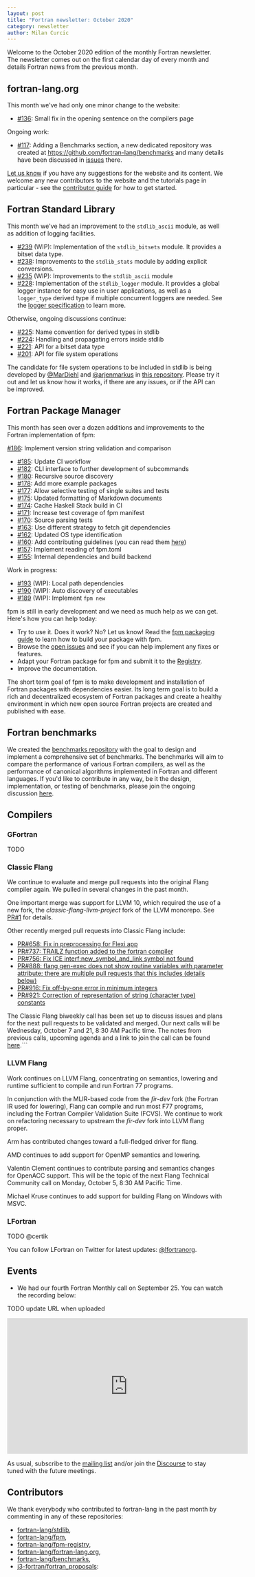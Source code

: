 ```yaml
---
layout: post
title: "Fortran newsletter: October 2020"
category: newsletter
author: Milan Curcic
---
```


Welcome to the October 2020 edition of the monthly Fortran newsletter.
The newsletter comes out on the first calendar day of every month
and details Fortran news from the previous month.

<ul id="page-nav"></ul>

## fortran-lang.org

This month we've had only one minor change to the website:

* [#136](https://github.com/fortran-lang/fortran-lang.org/pull/136):
Small fix in the opening sentence on the compilers page
  
Ongoing work:

* [#117](https://github.com/fortran-lang/fortran-lang.org/issues/117): Adding a
  Benchmarks section, a new dedicated repository was created at
  https://github.com/fortran-lang/benchmarks and many details have been
  discussed in [issues](https://github.com/fortran-lang/benchmarks/issues) there.

[Let us know](https://github.com/fortran-lang/fortran-lang.org/issues) if you have any suggestions for the website and its content.
We welcome any new contributors to the website and the tutorials page in particular - see the [contributor guide](https://github.com/fortran-lang/fortran-lang.org/blob/master/CONTRIBUTING.md) for how to get started.

## Fortran Standard Library

This month we've had an improvement to the `stdlib_ascii` module,
as well as addition of logging facilities.

* [#239](https://github.com/fortran-lang/stdlib/pull/239) (WIP): Implementation of the `stdlib_bitsets` module. It provides a bitset data type.
* [#238](https://github.com/fortran-lang/stdlib/pull/238): Improvements to the `stdlib_stats` module by adding explicit conversions.
* [#235](https://github.com/fortran-lang/stdlib/pull/235) (WIP): Improvements to the `stdlib_ascii` module
* [#228](https://github.com/fortran-lang/stdlib/pull/228): Implementation of the `stdlib_logger` module.
It provides a global logger instance for easy use in user applications, as well as a `logger_type` derived type
if multiple concurrent loggers are needed.
See the [logger specification](https://stdlib.fortran-lang.org/page/specs/stdlib_logger.html)
to learn more.

Otherwise, ongoing discussions continue:

* [#225](https://github.com/fortran-lang/stdlib/issues/225): Name convention for derived types in stdlib
* [#224](https://github.com/fortran-lang/stdlib/issues/224): Handling and propagating errors inside stdlib
* [#221](https://github.com/fortran-lang/stdlib/issues/221): API for a bitset data type
* [#201](https://github.com/fortran-lang/stdlib/issues/201): API for file system operations

The candidate for file system operations to be included in stdlib is being developed by
[@MarDiehl](https://github.com/MarDiehl) and [@arjenmarkus](https://github.com/arjenmarkus)
in [this repository](https://github.com/MarDiehl/stdlib_os).
Please try it out and let us know how it works, if there are any issues, or if the API can be improved.

## Fortran Package Manager

This month has seen over a dozen additions and improvements to the Fortran implementation of fpm:

[#186](https://github.com/fortran-lang/fpm/issues/186): Implement version string validation and comparison
* [#185](https://github.com/fortran-lang/fpm/issues/185): Update CI workflow
* [#182](https://github.com/fortran-lang/fpm/issues/182): CLI interface to further development of subcommands
* [#180](https://github.com/fortran-lang/fpm/issues/180): Recursive source discovery
* [#178](https://github.com/fortran-lang/fpm/issues/178): Add more example packages
* [#177](https://github.com/fortran-lang/fpm/issues/177): Allow selective testing of single suites and tests
* [#175](https://github.com/fortran-lang/fpm/issues/175): Updated formatting of Markdown documents
* [#174](https://github.com/fortran-lang/fpm/issues/174): Cache Haskell Stack build in CI
* [#171](https://github.com/fortran-lang/fpm/issues/171): Increase test coverage of fpm manifest
* [#170](https://github.com/fortran-lang/fpm/issues/170): Source parsing tests
* [#163](https://github.com/fortran-lang/fpm/issues/163): Use different strategy to fetch git dependencies
* [#162](https://github.com/fortran-lang/fpm/issues/162): Updated OS type identification
* [#160](https://github.com/fortran-lang/fpm/issues/160): Add contributing guidelines
(you can read them [here](https://github.com/fortran-lang/fpm/CONTRIBUTING.md))
* [#157](https://github.com/fortran-lang/fpm/issues/157): Implement reading of fpm.toml
* [#155](https://github.com/fortran-lang/fpm/issues/155): Internal dependencies and build backend


Work in progress:

* [#193](https://github.com/fortran-lang/fpm/issues/193) (WIP): Local path dependencies
* [#190](https://github.com/fortran-lang/fpm/issues/190) (WIP): Auto discovery of executables
* [#189](https://github.com/fortran-lang/fpm/issues/189) (WIP): Implement `fpm new`

fpm is still in early development and we need as much help as we can get.
Here's how you can help today:

* Try to use it. Does it work? No? Let us know! Read the [fpm packaging guide](https://github.com/fortran-lang/fpm/blob/master/PACKAGING.md) to learn how to build your package with fpm.
* Browse the [open issues](https://github.com/fortran-lang/fpm/issues) and see if you can help implement any fixes or features.
* Adapt your Fortran package for fpm and submit it to the [Registry](https://github.com/fortran-lang/fpm-registry).
* Improve the documentation.

The short term goal of fpm is to make development and installation of Fortran packages with dependencies easier.
Its long term goal is to build a rich and decentralized ecosystem of Fortran packages and create a healthy
environment in which new open source Fortran projects are created and published with ease.

##  Fortran benchmarks

We created the [benchmarks repository](https://github.com/fortran-lang/benchmarks) with the goal to design and implement a comprehensive set of benchmarks.
The benchmarks will aim to compare the performance of various Fortran compilers, as well as the performance of canonical algorithms implemented in Fortran and different languages.
If you'd like to contribute in any way, be it the design, implementation, or testing of benchmarks, please join the ongoing discussion [here](https://github.com/fortran-lang/benchmarks/issues).

## Compilers

### GFortran

TODO

### Classic Flang

We continue to evaluate and merge pull requests into the original Flang
compiler again. We pulled in several changes in the past month.

One important merge was support for LLVM 10,
which required the use of a new fork, the _classic-flang-llvm-project_
fork of the LLVM monorepo. See
[PR#1](https://github.com/flang-compiler/classic-flang-llvm-project/pull/1)
for details.

Other recently merged pull requests into Classic Flang include:
* [PR#658: Fix in preprocessing for Flexi app](https://github.com/flang-compiler/flang/pull/658)
* [PR#737: TRAILZ function added to the fortran compiler](https://github.com/flang-compiler/flang/pull/737)
* [PR#756: Fix ICE interf:new_symbol_and_link symbol not found](https://github.com/flang-compiler/flang/pull/756)
* [PR#888: flang gen-exec does not show routine variables with parameter attribute; there are multiple pull requests that this includes (details below)](https://github.com/flang-compiler/flang/pull/888)
* [PR#916: Fix off-by-one error in minimum integers](https://github.com/flang-compiler/flang/pull/916)
* [PR#921: Correction of representation of string (character type) constants](https://github.com/flang-compiler/flang/pull/921)

The Classic Flang biweekly call has been set up to discuss issues and plans
for the next pull requests to be validated and merged. Our next calls will be
Wednesday, October 7 and 21, 8:30 AM Pacific time. The notes from previous
calls, upcoming agenda and a link to join the call can be found
[here](https://docs.google.com/document/d/1-OuiKx4d7O6eLEJDBDKSRnSiUO2rgRR-c2Ga4AkrzOI).```

### LLVM Flang

Work continues on LLVM Flang, concentrating on semantics, lowering and runtime
sufficient to compile and run Fortran 77 programs.

In conjunction with the MLIR-based code from the _fir-dev_ fork (the Fortran
IR used for lowering), Flang can compile and run most F77 programs,
including the Fortran Compiler Validation Suite (FCVS).
We continue to work on refactoring necessary to upstream the _fir-dev_ fork into LLVM
flang proper.

Arm has contributed changes toward a full-fledged driver for flang.

AMD continues to add support for OpenMP semantics and lowering.

Valentin Clement continues to contribute parsing and semantics changes for
OpenACC support. This will be the topic of the next Flang Technical Community call
on Monday, October 5, 8:30 AM Pacific Time.

Michael Kruse continues to add support for building Flang on Windows with MSVC.

### LFortran

TODO @certik

You can follow LFortran on Twitter for latest updates: [@lfortranorg](https://twitter.com/lfortranorg).

## Events

* We had our fourth Fortran Monthly call on September 25.
You can watch the recording below:

TODO update URL when uploaded
<iframe width="560" height="315" src="https://www.youtube-nocookie.com/embed/fiAyhHkAKFc" frameborder="0" allow="accelerometer; autoplay; encrypted-media; gyroscope; picture-in-picture" allowfullscreen></iframe>

As usual, subscribe to the [mailing list](https://groups.io/g/fortran-lang) and/or
join the [Discourse](https://fortran-lang.discourse.group) to stay tuned with the future meetings.

## Contributors

We thank everybody who contributed to fortran-lang in the past month by
commenting in any of these repositories:

* [fortran-lang/stdlib](https://github.com/fortran-lang/stdlib),
* [fortran-lang/fpm](https://github.com/fortran-lang/fpm),
* [fortran-lang/fpm-registry](https://github.com/fortran-lang/fpm-registry),
* [fortran-lang/fortran-lang.org](https://github.com/fortran-lang/fortran-lang.org),
* [fortran-lang/benchmarks](https://github.com/fortran-lang/benchmarks),
* [j3-fortran/fortran_proposals](https://github.com/j3-fortran/fortran_proposals):

<div id="gh-contributors" data-startdate="September 01 2020" data-enddate="September 30 2020" height="500px"></div>
